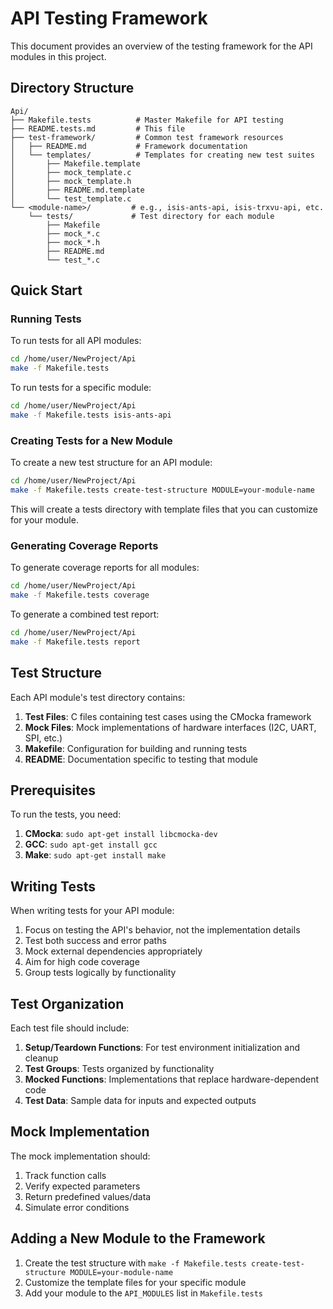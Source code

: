 # API Testing Framework

This document provides an overview of the testing framework for the API modules in this project.

## Directory Structure

```
Api/
├── Makefile.tests          # Master Makefile for API testing
├── README.tests.md         # This file
├── test-framework/         # Common test framework resources
│   ├── README.md           # Framework documentation
│   └── templates/          # Templates for creating new test suites
│       ├── Makefile.template
│       ├── mock_template.c
│       ├── mock_template.h
│       ├── README.md.template
│       └── test_template.c
└── <module-name>/         # e.g., isis-ants-api, isis-trxvu-api, etc.
    └── tests/             # Test directory for each module
        ├── Makefile
        ├── mock_*.c
        ├── mock_*.h
        ├── README.md
        └── test_*.c
```

## Quick Start

### Running Tests

To run tests for all API modules:

```bash
cd /home/user/NewProject/Api
make -f Makefile.tests
```

To run tests for a specific module:

```bash
cd /home/user/NewProject/Api
make -f Makefile.tests isis-ants-api
```

### Creating Tests for a New Module

To create a new test structure for an API module:

```bash
cd /home/user/NewProject/Api
make -f Makefile.tests create-test-structure MODULE=your-module-name
```

This will create a tests directory with template files that you can customize for your module.

### Generating Coverage Reports

To generate coverage reports for all modules:

```bash
cd /home/user/NewProject/Api
make -f Makefile.tests coverage
```

To generate a combined test report:

```bash
cd /home/user/NewProject/Api
make -f Makefile.tests report
```

## Test Structure

Each API module's test directory contains:

1. **Test Files**: C files containing test cases using the CMocka framework
2. **Mock Files**: Mock implementations of hardware interfaces (I2C, UART, SPI, etc.)
3. **Makefile**: Configuration for building and running tests
4. **README**: Documentation specific to testing that module

## Prerequisites

To run the tests, you need:

1. **CMocka**: `sudo apt-get install libcmocka-dev`
2. **GCC**: `sudo apt-get install gcc`
3. **Make**: `sudo apt-get install make`

## Writing Tests

When writing tests for your API module:

1. Focus on testing the API's behavior, not the implementation details
2. Test both success and error paths
3. Mock external dependencies appropriately
4. Aim for high code coverage
5. Group tests logically by functionality

## Test Organization

Each test file should include:

1. **Setup/Teardown Functions**: For test environment initialization and cleanup
2. **Test Groups**: Tests organized by functionality
3. **Mocked Functions**: Implementations that replace hardware-dependent code
4. **Test Data**: Sample data for inputs and expected outputs

## Mock Implementation

The mock implementation should:

1. Track function calls
2. Verify expected parameters
3. Return predefined values/data
4. Simulate error conditions

## Adding a New Module to the Framework

1. Create the test structure with `make -f Makefile.tests create-test-structure MODULE=your-module-name`
2. Customize the template files for your specific module
3. Add your module to the `API_MODULES` list in `Makefile.tests` 